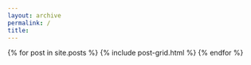 ```yaml
---
layout: archive
permalink: /
title:
---
```


<div class="tiles">
{% for post in site.posts %}
	{% include post-grid.html %}
{% endfor %}
</div><!-- /.tiles -->